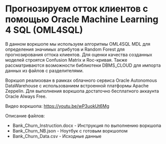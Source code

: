 # Прогнозируем отток клиентов с помощью Oracle Machine Learning 4 SQL (OML4SQL)

В данном воркшопе мы используем алгоритмы OML4SQL MDL для определения значимых атрибутов и Random Forest для прогнозирования оттока клиентов. Для оценки качества созданных моделей строятся Confusion Matrix и Roc-кривая. Также рассматриваются возможности библиотеки DBMS_CLOUD для импорта данных из файлов с разделителями. 

Воркшоп реализован в рамках облачного сервиса Oracle Autonomous DataWarehouse с использованием встроенной платформы Apache Zeppelin. Для выполнения воркшопа достаточно бесплатного аккаунта Oracle Always Free.

Видео воркшопа:
https://youtu.be/wP3uokUt6Mg

Описание файлов:
- Bank_Churn_Instruction.docx - Инструкция по выполнению воркшопа
- Bank_Churn_NB.json - Ноутбук с готовым воркшопом
- Bank_Churn_Data.csv - Исходные данные
